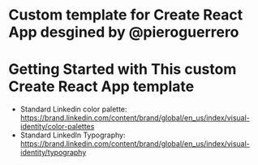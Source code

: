 # Custom template for Create React App desgined by @pieroguerrero

# Getting Started with This custom Create React App template

- Standard Linkedin color palette: https://brand.linkedin.com/content/brand/global/en_us/index/visual-identity/color-palettes
- Standard LinkedIn Typography: https://brand.linkedin.com/content/brand/global/en_us/index/visual-identity/typography

